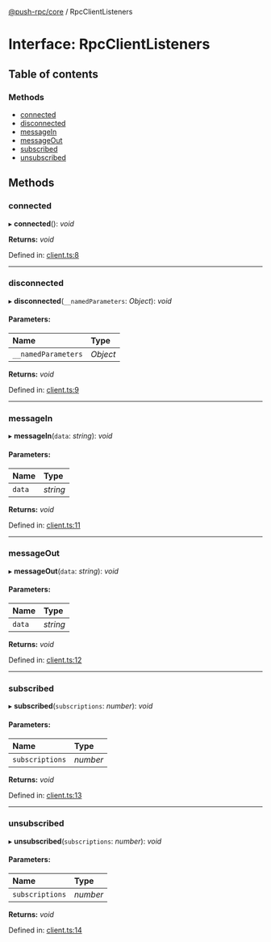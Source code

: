 [@push-rpc/core](../README.md) / RpcClientListeners

# Interface: RpcClientListeners

## Table of contents

### Methods

- [connected](rpcclientlisteners.md#connected)
- [disconnected](rpcclientlisteners.md#disconnected)
- [messageIn](rpcclientlisteners.md#messagein)
- [messageOut](rpcclientlisteners.md#messageout)
- [subscribed](rpcclientlisteners.md#subscribed)
- [unsubscribed](rpcclientlisteners.md#unsubscribed)

## Methods

### connected

▸ **connected**(): *void*

**Returns:** *void*

Defined in: [client.ts:8](https://github.com/vasyas/typescript-rpc/blob/567818c/packages/core/src/client.ts#L8)

___

### disconnected

▸ **disconnected**(`__namedParameters`: *Object*): *void*

#### Parameters:

| Name | Type |
| :------ | :------ |
| `__namedParameters` | *Object* |

**Returns:** *void*

Defined in: [client.ts:9](https://github.com/vasyas/typescript-rpc/blob/567818c/packages/core/src/client.ts#L9)

___

### messageIn

▸ **messageIn**(`data`: *string*): *void*

#### Parameters:

| Name | Type |
| :------ | :------ |
| `data` | *string* |

**Returns:** *void*

Defined in: [client.ts:11](https://github.com/vasyas/typescript-rpc/blob/567818c/packages/core/src/client.ts#L11)

___

### messageOut

▸ **messageOut**(`data`: *string*): *void*

#### Parameters:

| Name | Type |
| :------ | :------ |
| `data` | *string* |

**Returns:** *void*

Defined in: [client.ts:12](https://github.com/vasyas/typescript-rpc/blob/567818c/packages/core/src/client.ts#L12)

___

### subscribed

▸ **subscribed**(`subscriptions`: *number*): *void*

#### Parameters:

| Name | Type |
| :------ | :------ |
| `subscriptions` | *number* |

**Returns:** *void*

Defined in: [client.ts:13](https://github.com/vasyas/typescript-rpc/blob/567818c/packages/core/src/client.ts#L13)

___

### unsubscribed

▸ **unsubscribed**(`subscriptions`: *number*): *void*

#### Parameters:

| Name | Type |
| :------ | :------ |
| `subscriptions` | *number* |

**Returns:** *void*

Defined in: [client.ts:14](https://github.com/vasyas/typescript-rpc/blob/567818c/packages/core/src/client.ts#L14)
